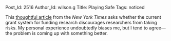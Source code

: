 Post_Id: 2516
Author_Id: wilson.g
Title: Playing Safe
Tags: noticed

<p>This <a href="http://www.nytimes.com/2009/06/28/health/research/28cancer.html">thoughtful article</a> from the <em>New York Times</em> asks whether the current grant system for funding research discourages researchers from taking risks.  My personal experience undoubtedly biases me, but I tend to agree&mdash;the problem is coming up with something better.</p>
